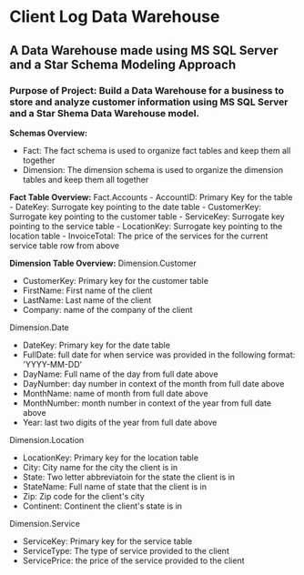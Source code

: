 # Client Log Data Warehouse #
## A Data Warehouse made using MS SQL Server and a Star Schema Modeling Approach ##

### Purpose of Project: Build a Data Warehouse for a business to store and analyze customer information using MS SQL Server and a Star Shema Data Warehouse model. ###

**Schemas Overview:**
- Fact: The fact schema is used to organize fact tables and keep them all together
- Dimension: The dimension schema is used to organize the dimension tables and keep them all together

**Fact Table Overview:**
Fact.Accounts
    - AccountID: Primary Key for the table
    - DateKey: Surrogate key pointing to the date table
    - CustomerKey: Surrogate key pointing to the customer table
    - ServiceKey: Surrogate key pointing to the service table
    - LocationKey: Surrogate key pointing to the location table
    - InvoiceTotal: The price of the services for the current service table row from above

**Dimension Table Overview:**
Dimension.Customer
- CustomerKey: Primary key for the customer table
- FirstName: First name of the client
- LastName: Last name of the client
- Company: name of the company of the client

Dimension.Date
- DateKey: Primary key for the date table
- FullDate: full date for when service was provided in the following format: 'YYYY-MM-DD'
- DayName: Full name of the day from full date above
- DayNumber: day number in context of the month from full date above
- MonthName: name of month from full date above
- MonthNumber: month number in context of the year from full date above
- Year: last two digits of the year from full date above

Dimension.Location
- LocationKey: Primary key for the location table
- City: City name for the city the client is in
- State: Two letter abbreviatoin for the state the client is in
- StateName: Full name of state that the client is in 
- Zip: Zip code for the client's city
- Continent: Continent the client's state is in

Dimension.Service
- ServiceKey: Primary key for the service table
- ServiceType: The type of service provided to the client
- ServicePrice: the price of the service provided to the client